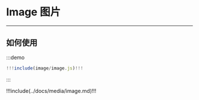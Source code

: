 # Image 图片

---

## 如何使用

:::demo

```jsx
!!!include(image/image.js)!!!
```

:::

!!!include(../docs/media/image.md)!!!
